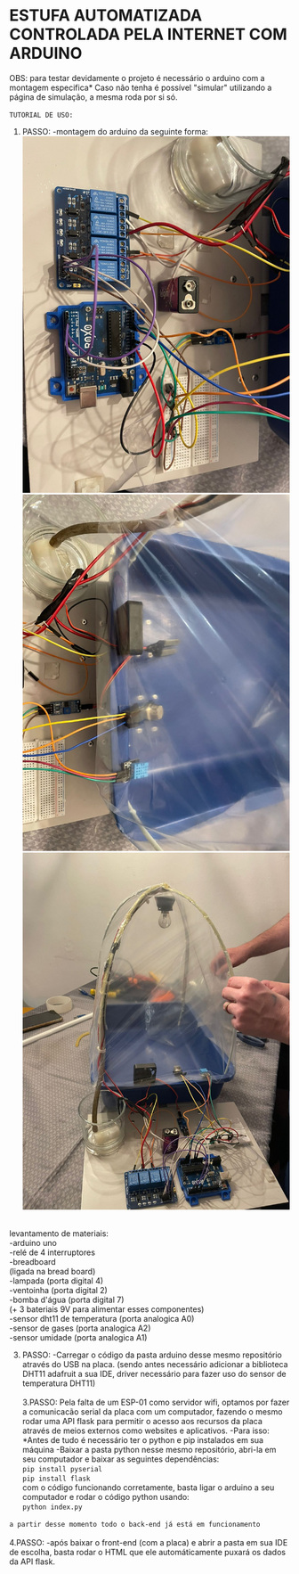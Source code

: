 # ESTUFA AUTOMATIZADA CONTROLADA PELA INTERNET COM ARDUINO

OBS: para testar devidamente o projeto é necessário o arduino com a montagem especifica* 
Caso não tenha é possível "simular" utilizando a página de simulação, a mesma roda por si só.

``TUTORIAL DE USO:``

1. PASSO:
   -montagem do arduino da seguinte forma:
   <img src="montagem1.jpeg" alt="montagem">
   <img src="montagem2.jpeg" alt="montagem">
   <img src="montagem3.jpeg" alt="montagem">
<br/>
levantamento de materiais: <br/>
   -arduino uno<br/>
   -relé de 4 interruptores<br/>
   -breadboard<br/>
   (ligada na bread board)<br/>
      -lampada (porta digital 4) <br/>
      -ventoinha (porta digital 2)<br/>
      -bomba d'água (porta digital 7)<br/>
   (+ 3 bateriais 9V para alimentar esses componentes)<br/>
   -sensor dht11 de temperatura (porta analogica A0)<br/>
   -sensor de gases (porta analogica A2)<br/>
   -sensor umidade (porta analogica A1)<br/>
   

3. PASSO:
   -Carregar o código da pasta arduino desse mesmo repositório através do USB na placa.
   (sendo antes necessário adicionar a biblioteca DHT11 adafruit a sua IDE, driver necessário para fazer uso do sensor de temperatura DHT11)
   <br/>
   <br/>
3.PASSO:
  Pela falta de um ESP-01 como servidor wifi, optamos por fazer a comunicacão serial da placa com um computador, fazendo o mesmo rodar uma API flask
  para permitir o acesso aos recursos da placa através de meios externos como websites e aplicativos.
   -Para isso:
     *Antes de tudo é necessário ter o python e pip instalados em sua máquina
   -Baixar a pasta python nesse mesmo repositório, abri-la em seu computador e baixar as seguintes dependências:<br/>
   `pip install pyserial`<br/>
   `pip install flask`<br/>
   com o código funcionando corretamente, basta ligar o arduino a seu computador e rodar o código python usando:<br/>
   `python index.py`<br/>
   
``a partir desse momento todo o back-end já está em funcionamento``<br/><br/>
4.PASSO: 
    -após baixar o front-end (com a placa) e abrir a pasta em sua IDE de escolha, basta rodar o HTML que ele automáticamente puxará os dados da API flask.
